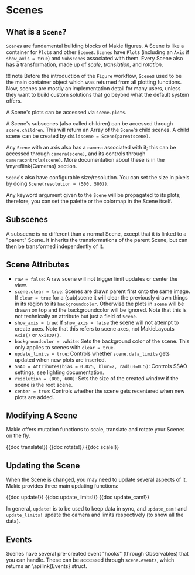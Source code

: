 # Scenes

## What is a `Scene`?

`Scene`s are fundamental building blocks of Makie figures.
A Scene is like a container for `Plot`s and other `Scene`s.
`Scenes` have `Plot`s (including an `Axis` if `show_axis = true`) and `Subscenes` associated with them.
Every Scene also has a transformation, made up of _scale_, _translation_, and _rotation_.

!!! note
    Before the introduction of the `Figure` workflow, `Scene`s used to be the main container object which was returned from all plotting functions.
    Now, scenes are mostly an implementation detail for many users, unless they want to build custom solutions that go beyond what the default system offers.

A Scene's plots can be accessed via `scene.plots`.

A Scene's subscenes (also called children) can be accessed through `scene.children`.  This will return an Array of the `Scene`'s child scenes.  A child scene can be created by `childscene = Scene(parentscene)`.

Any `Scene` with an axis also has a `camera` associated with it; this can be accessed through `camera(scene)`, and its controls through `cameracontrols(scene)`.  More documentation about these is in the \myreflink{Cameras} section.

`Scene`'s also have configurable size/resolution. You can set the size in pixels by doing `Scene(resolution = (500, 500))`.

Any keyword argument given to the `Scene` will be propagated to its plots; therefore, you can set the palette or the colormap in the Scene itself.

## Subscenes

A subscene is no different than a normal Scene, except that it is linked to a "parent" Scene.  It inherits the transformations of the parent Scene, but can then be transformed independently of it.

## Scene Attributes

* `raw = false`: A raw scene will not trigger limit updates or center the view.
* `scene.clear = true`: Scenes are drawn parent first onto the same image. If `clear = true` for a (sub)scene it will clear the previously drawn things in its region to its `backgroundcolor`. Otherwise the plots in `scene` will be drawn on top and the backgroundcolor will be ignored. Note that this is not technically an attribute but just a field of `Scene`.
* `show_axis = true`: If `show_axis = false` the scene will not attempt to create axes. Note that this refers to scene axes, not MakieLayouts `Axis()` or `Axis3D()`.
* `backgroundcolor = :white`: Sets the background color of the scene. This only applies to scenes with `clear = true`.
* `update_limits = true`: Controls whether `scene.data_limits` gets updated when new plots are inserted.
* `SSAO = Attributes(bias = 0.025, blur=2, radius=0.5)`: Controls SSAO settings, see lighting documentation.
* `resolution = (800, 600)`: Sets the size of the created window if the scene is the root scene.
* `center = true`: Controls whether the scene gets recentered when new plots are added.


## Modifying A Scene

Makie offers mutation functions to scale, translate and rotate your Scenes on the fly.

{{doc translate!}}
{{doc rotate!}}
{{doc scale!}}

## Updating the Scene

When the Scene is changed, you may need to update several aspects of it.  
Makie provides three main updating functions:

{{doc update!}}
{{doc update_limits!}}
{{doc update_cam!}}

In general, `update!` is to be used to keep data in sync, and `update_cam!` and `update_limits!` update the camera and limits respectively (to show all the data).

## Events

Scenes have several pre-created event "hooks" (through Observables) that you can handle.  These can be accessed through `scene.events`, which returns an \apilink{Events} struct.
